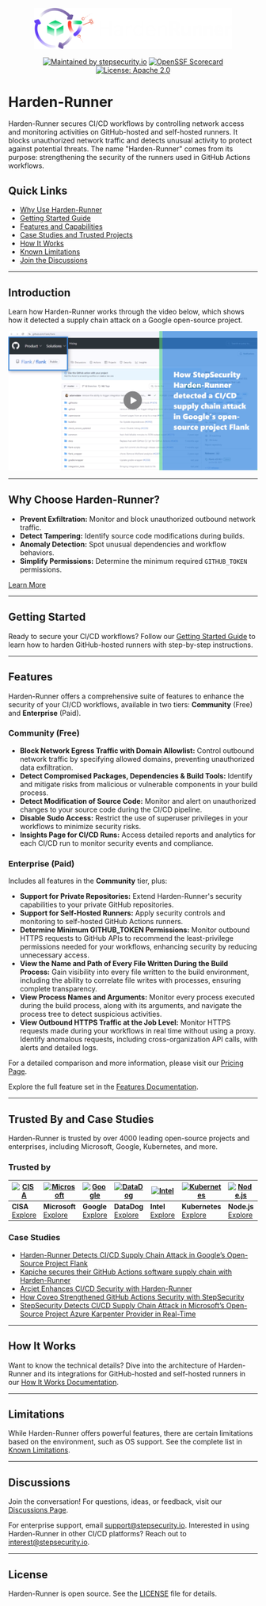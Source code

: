 <p align="center">
<picture>
  <source media="(prefers-color-scheme: light)" srcset="images/banner.png" width="400">
  <img alt="Dark Banner" src="images/banner-dark.png" width="400">
</picture>
</p>

<div align="center">

[![Maintained by stepsecurity.io](https://img.shields.io/badge/maintained%20by-stepsecurity.io-blueviolet)](https://stepsecurity.io/?utm_source=github&utm_medium=organic_oss&utm_campaign=harden-runner)
[![OpenSSF Scorecard](https://api.securityscorecards.dev/projects/github.com/step-security/harden-runner/badge)](https://api.securityscorecards.dev/projects/github.com/step-security/harden-runner)
[![License: Apache 2.0](https://img.shields.io/badge/License-Apache%202.0-blue.svg)](https://raw.githubusercontent.com/step-security/harden-runner/main/LICENSE)

</div>

# Harden-Runner

Harden-Runner secures CI/CD workflows by controlling network access and monitoring activities on GitHub-hosted and self-hosted runners. It blocks unauthorized network traffic and detects unusual activity to protect against potential threats. The name "Harden-Runner" comes from its purpose: strengthening the security of the runners used in GitHub Actions workflows.

## Quick Links

- [Why Use Harden-Runner](docs/why-use-harden-runner.md)
- [Getting Started Guide](docs/getting-started.md)
- [Features and Capabilities](docs/features.md)
- [Case Studies and Trusted Projects](docs/trusted-and-cases.md)
- [How It Works](docs/how-it-works.md)
- [Known Limitations](docs/limitations.md)
- [Join the Discussions](docs/discussions.md)

---

## Introduction

Learn how Harden-Runner works through the video below, which shows how it detected a supply chain attack on a Google open-source project.

<a href="https://youtu.be/Yz72qAOrN9s" target="_blank">
  <img src="images/case-study-thumbnail1.png" alt="Harden-Runner detected supply chain attack in a Google open-source project" title="This case study video shows how StepSecurity Harden-Runner detected a CI/CD supply chain attack in real-time in Google’s open-source project Flank">
</a>

---

## Why Choose Harden-Runner?

- **Prevent Exfiltration:** Monitor and block unauthorized outbound network traffic.
- **Detect Tampering:** Identify source code modifications during builds.
- **Anomaly Detection:** Spot unusual dependencies and workflow behaviors.
- **Simplify Permissions:** Determine the minimum required `GITHUB_TOKEN` permissions.

[Learn More](docs/why-use-harden-runner.md)

---

## Getting Started

Ready to secure your CI/CD workflows? Follow our [Getting Started Guide](docs/getting-started.md) to learn how to harden GitHub-hosted runners with step-by-step instructions.

---

## Features

Harden-Runner offers a comprehensive suite of features to enhance the security of your CI/CD workflows, available in two tiers: **Community** (Free) and **Enterprise** (Paid).

### Community (Free)

- **Block Network Egress Traffic with Domain Allowlist:** Control outbound network traffic by specifying allowed domains, preventing unauthorized data exfiltration.
- **Detect Compromised Packages, Dependencies & Build Tools:** Identify and mitigate risks from malicious or vulnerable components in your build process.
- **Detect Modification of Source Code:** Monitor and alert on unauthorized changes to your source code during the CI/CD pipeline.
- **Disable Sudo Access:** Restrict the use of superuser privileges in your workflows to minimize security risks.
- **Insights Page for CI/CD Runs:** Access detailed reports and analytics for each CI/CD run to monitor security events and compliance.

### Enterprise (Paid)

Includes all features in the **Community** tier, plus:

- **Support for Private Repositories:** Extend Harden-Runner's security capabilities to your private GitHub repositories.
- **Support for Self-Hosted Runners:** Apply security controls and monitoring to self-hosted GitHub Actions runners.
- **Determine Minimum GITHUB_TOKEN Permissions:** Monitor outbound HTTPS requests to GitHub APIs to recommend the least-privilege permissions needed for your workflows, enhancing security by reducing unnecessary access.
- **View the Name and Path of Every File Written During the Build Process:** Gain visibility into every file written to the build environment, including the ability to correlate file writes with processes, ensuring complete transparency.
- **View Process Names and Arguments:** Monitor every process executed during the build process, along with its arguments, and navigate the process tree to detect suspicious activities.
- **View Outbound HTTPS Traffic at the Job Level:** Monitor HTTPS requests made during your workflows in real time without using a proxy. Identify anomalous requests, including cross-organization API calls, with alerts and detailed logs.


For a detailed comparison and more information, please visit our [Pricing Page](https://www.stepsecurity.io/pricing).

Explore the full feature set in the [Features Documentation](docs/features.md).

---

## Trusted By and Case Studies

Harden-Runner is trusted by over 4000 leading open-source projects and enterprises, including Microsoft, Google, Kubernetes, and more.

### Trusted by


| [![CISA](https://avatars.githubusercontent.com/u/18539691?s=60&v=4)](https://appv2.stepsecurity.io/github/cisagov/skeleton-generic/actions/runs/9947319332?jobid=27479776091&tab=network-events) | [![Microsoft](https://avatars.githubusercontent.com/u/6154722?s=60&v=4)](https://appv2.stepsecurity.io/github/microsoft/ebpf-for-windows/actions/runs/7587031851) | [![Google](https://avatars.githubusercontent.com/u/2810941?s=60&v=4)](https://appv2.stepsecurity.io/github/GoogleCloudPlatform/functions-framework-ruby/actions/runs/7576989995) | [![DataDog](https://avatars.githubusercontent.com/u/365230?s=60&v=4)](https://appv2.stepsecurity.io/github/DataDog/stratus-red-team/actions/runs/7446169664) | [![Intel](https://avatars.githubusercontent.com/u/17888862?s=60&v=4)](https://appv2.stepsecurity.io/github/intel/cve-bin-tool/actions/runs/7590975903) | [![Kubernetes](https://avatars.githubusercontent.com/u/36015203?s=60&v=4)](https://appv2.stepsecurity.io/github/kubernetes-sigs/cluster-api-provider-azure/actions/runs/7591172950) | [![Node.js](https://avatars.githubusercontent.com/u/9950313?s=60&v=4)](https://appv2.stepsecurity.io/github/nodejs/node/actions/runs/7591405720) | [![AWS](https://avatars.githubusercontent.com/u/2232217?s=60&v=4)](https://appv2.stepsecurity.io/github/aws/aperf/actions/runs/7631366761) |
| --------------------------------------------------------------------------------------------------------------------------------------------------------- | --------------------------------------------------------------------------------------------------------------------------------------------------------------- | ------------------------------------------------------------------------------------------------------------------------------------------------------------------------------ | ---------------------------------------------------------------------------------------------------------------------------------------------------------- | ---------------------------------------------------------------------------------------------------------------------------------------------------- | --------------------------------------------------------------------------------------------------------------------------------------------------------------------------------- | ---------------------------------------------------------------------------------------------------------------------------------------------- | ---------------------------------------------------------------------------------------------------------------------------------------- |
| **CISA**<br>[Explore](https://appv2.stepsecurity.io/github/cisagov/skeleton-generic/actions/runs/9947319332?jobid=27479776091&tab=network-events)                                                | **Microsoft**<br>[Explore](https://appv2.stepsecurity.io/github/microsoft/ebpf-for-windows/actions/runs/7587031851)                                               | **Google**<br>[Explore](https://appv2.stepsecurity.io/github/GoogleCloudPlatform/functions-framework-ruby/actions/runs/7576989995)                                               | **DataDog**<br>[Explore](https://appv2.stepsecurity.io/github/DataDog/stratus-red-team/actions/runs/7446169664)                                              | **Intel**<br>[Explore](https://appv2.stepsecurity.io/github/intel/cve-bin-tool/actions/runs/7590975903)                                                | **Kubernetes**<br>[Explore](https://appv2.stepsecurity.io/github/kubernetes-sigs/cluster-api-provider-azure/actions/runs/7591172950)                                                | **Node.js**<br>[Explore](https://appv2.stepsecurity.io/github/nodejs/node/actions/runs/7591405720)                                               | **AWS**<br>[Explore](https://appv2.stepsecurity.io/github/aws/aperf/actions/runs/7631366761)                                               |

### Case Studies

- [Harden-Runner Detects CI/CD Supply Chain Attack in Google’s Open-Source Project Flank](https://www.stepsecurity.io/case-studies/flank)
- [Kapiche secures their GitHub Actions software supply chain with Harden-Runner](https://www.stepsecurity.io/case-studies/kapiche)
- [Arcjet Enhances CI/CD Security with Harden-Runner](https://www.stepsecurity.io/case-studies/arcjet)
- [How Coveo Strengthened GitHub Actions Security with StepSecurity](https://www.stepsecurity.io/case-studies/coveo)
- [StepSecurity Detects CI/CD Supply Chain Attack in Microsoft’s Open-Source Project Azure Karpenter Provider in Real-Time](https://www.stepsecurity.io/case-studies/azure-karpenter-provider)
---

## How It Works

Want to know the technical details? Dive into the architecture of Harden-Runner and its integrations for GitHub-hosted and self-hosted runners in our [How It Works Documentation](docs/how-it-works.md).

---

## Limitations

While Harden-Runner offers powerful features, there are certain limitations based on the environment, such as OS support. See the complete list in [Known Limitations](docs/limitations.md).

---

## Discussions

Join the conversation! For questions, ideas, or feedback, visit our [Discussions Page](https://github.com/step-security/harden-runner/discussions).

For enterprise support, email support@stepsecurity.io. Interested in using Harden-Runner in other CI/CD platforms? Reach out to interest@stepsecurity.io.

---

## License

Harden-Runner is open source. See the [LICENSE](LICENSE) file for details.
